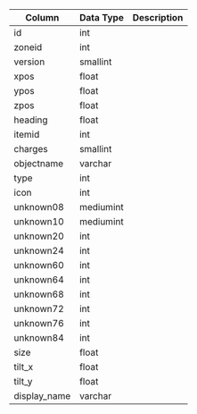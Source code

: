 | Column       | Data Type | Description |
| ------------ | --------- | ----------- |
| id           | int       |             |
| zoneid       | int       |             |
| version      | smallint  |             |
| xpos         | float     |             |
| ypos         | float     |             |
| zpos         | float     |             |
| heading      | float     |             |
| itemid       | int       |             |
| charges      | smallint  |             |
| objectname   | varchar   |             |
| type         | int       |             |
| icon         | int       |             |
| unknown08    | mediumint |             |
| unknown10    | mediumint |             |
| unknown20    | int       |             |
| unknown24    | int       |             |
| unknown60    | int       |             |
| unknown64    | int       |             |
| unknown68    | int       |             |
| unknown72    | int       |             |
| unknown76    | int       |             |
| unknown84    | int       |             |
| size         | float     |             |
| tilt_x       | float     |             |
| tilt_y       | float     |             |
| display_name | varchar   |             |